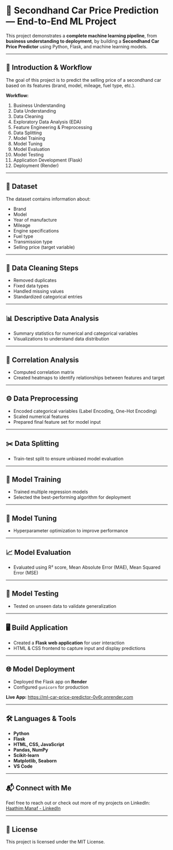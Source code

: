 # 🚗 Secondhand Car Price Prediction — End-to-End ML Project

This project demonstrates a **complete machine learning pipeline**, from **business understanding to deployment**, by building a **Secondhand Car Price Predictor** using Python, Flask, and machine learning models.

---

## 📌 Introduction & Workflow
The goal of this project is to predict the selling price of a secondhand car based on its features (brand, model, mileage, fuel type, etc.).  

**Workflow:**
1. Business Understanding
2. Data Understanding
3. Data Cleaning
4. Exploratory Data Analysis (EDA)
5. Feature Engineering & Preprocessing
6. Data Splitting
7. Model Training
8. Model Tuning
9. Model Evaluation
10. Model Testing
11. Application Development (Flask)
12. Deployment (Render)

---

## 📂 Dataset
The dataset contains information about:
- Brand
- Model
- Year of manufacture
- Mileage
- Engine specifications
- Fuel type
- Transmission type
- Selling price (target variable)

---

## 🧹 Data Cleaning Steps
- Removed duplicates
- Fixed data types
- Handled missing values
- Standardized categorical entries

---

## 📊 Descriptive Data Analysis
- Summary statistics for numerical and categorical variables
- Visualizations to understand data distribution

---

## 🔗 Correlation Analysis
- Computed correlation matrix
- Created heatmaps to identify relationships between features and target

---

## ⚙️ Data Preprocessing
- Encoded categorical variables (Label Encoding, One-Hot Encoding)
- Scaled numerical features
- Prepared final feature set for model input

---

## ✂️ Data Splitting
- Train-test split to ensure unbiased model evaluation

---

## 🤖 Model Training
- Trained multiple regression models
- Selected the best-performing algorithm for deployment

---

## 🔧 Model Tuning
- Hyperparameter optimization to improve performance

---

## 📈 Model Evaluation
- Evaluated using R² score, Mean Absolute Error (MAE), Mean Squared Error (MSE)

---

## 🧪 Model Testing
- Tested on unseen data to validate generalization

---

## 🖥 Build Application
- Created a **Flask web application** for user interaction
- HTML & CSS frontend to capture input and display predictions

---

## 🌐 Model Deployment
- Deployed the Flask app on **Render**
- Configured `gunicorn` for production

**Live App:** 
https://ml-car-price-predictor-0v6r.onrender.com

---

## 🛠 Languages & Tools
- **Python**
- **Flask**
- **HTML, CSS, JavaScript**
- **Pandas, NumPy**
- **Scikit-learn**
- **Matplotlib, Seaborn**
- **VS Code**

---

## 📬 Connect with Me
Feel free to reach out or check out more of my projects on LinkedIn:  
[Haathim Manaf - LinkedIn](https://www.linkedin.com/in/haathim-manaf)

---

## 📜 License
This project is licensed under the MIT License.
